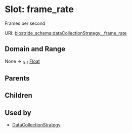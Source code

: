 
# Slot: frame_rate

Frames per second

URI: [biostride_schema:dataCollectionStrategy__frame_rate](https://w3id.org/biostride/schema/dataCollectionStrategy__frame_rate)


## Domain and Range

None &#8594;  <sub>0..1</sub> [Float](types/Float.md)

## Parents


## Children


## Used by

 * [DataCollectionStrategy](DataCollectionStrategy.md)
